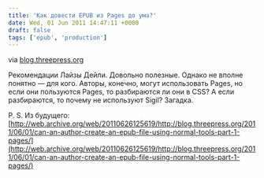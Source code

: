 ```yaml
---
title: 'Как довести EPUB из Pages до ума?'
date: Wed, 01 Jun 2011 14:47:11 +0000
draft: false
tags: ['epub', 'production']
---
```


via [blog.threepress.org](http://blog.threepress.org/2011/06/01/can-an-author-create-an-epub-file-using-normal-tools-part-1-pages/)

Рекомендации Лайзы Дейли. Довольно полезные. Однако не вполне понятно — для кого. Авторы, конечно, могут использовать Pages, но если они пользуются Pages, то разбираются ли они в CSS? А если разбираются, то почему не используют Sigil? Загадка.

P. S. Из будущего: [http://web.archive.org/web/20110626125619/http://blog.threepress.org/2011/06/01/can-an-author-create-an-epub-file-using-normal-tools-part-1-pages/](http://web.archive.org/web/20110626125619/http://blog.threepress.org/2011/06/01/can-an-author-create-an-epub-file-using-normal-tools-part-1-pages/)